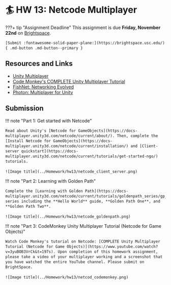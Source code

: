 # 🏄 HW 13: Netcode Multiplayer
???+ tip "Assignment Deadline"
    This assignment is due **Friday, November 22nd** on [Brightspace](https://brightspace.usc.edu/).

    [Submit :fontawesome-solid-paper-plane:](https://brightspace.usc.edu/){ .md-button .md-button--primary }

## Resources and Links
* [Unity Multiplayer](https://docs-multiplayer.unity3d.com/)
* [Code Monkey's COMPLETE Unity Multiplayer Tutorial](https://www.youtube.com/watch?v=3yuBOB3VrCk&t=197s)
* [FishNet: Networking Evolved](https://fish-networking.gitbook.io/docs)
* [Photon: Multiplayer for Unity](https://www.photonengine.com/pun#)

## Submission

!!! note "Part 1: Get started with Netcode"

    Read about Unity's [Netcode for GameObjects](https://docs-multiplayer.unity3d.com/netcode/current/about/). Then, complete the [Install Netcode for GameObjects](https://docs-multiplayer.unity3d.com/netcode/current/installation/) and [Client-server quickstart](https://docs-multiplayer.unity3d.com/netcode/current/tutorials/get-started-ngo/) tutorials.

    ![Image title](../Homework/hw13/netcode_client_server.png)

!!! note "Part 2: Learning with Golden Path"

    Complete the [Learning with Golden Path](https://docs-multiplayer.unity3d.com/netcode/current/tutorials/goldenpath_series/gp_intro/) series including the **Hello World** guide, **Golden Path One**, and **Golden Path Two**. 

    ![Image title](../Homework/hw13/netcode_goldenpath.png)

!!! note "Part 3: CodeMonkey Unity Multiplayer Tutorial (Netcode for Game Objects)"

    Watch Code Monkey's tutorial on Netcode: [COMPLETE Unity Multiplayer Tutorial (Netcode for Game Objects)](https://www.youtube.com/watch?v=3yuBOB3VrCk&t=197s). Upon completion of this homework assignment, please take a video of your multiplayer working and a screenshot that you have watched the entire YouTube channel. Please submit on BrightSpace.

    ![Image title](../Homework/hw13/netcod_codemonkey.png)